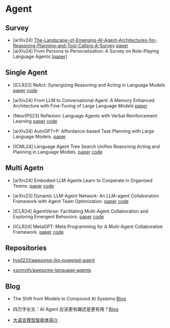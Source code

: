 # Agent
## Survey
- [arXiv24]  [The-Landscape-of-Emerging-AI-Agent-Architectures-for-Reasoning-Planning-and-Tool-Calling-A-Survey](../../../../The-Landscape-of-Emerging-AI-Agent-Architectures-for-Reasoning-Planning-and-Tool-Calling-A-Survey.md)  [paper](https://arxiv.org/abs/2404.11584)
- [arXiv24]  From Persona to Personalization: A Survey on Role-Playing Language Agents [[paper](https://arxiv.org/abs/2404.18231)]

## Single Agent
- [ICLR23]  ReAct: Synergizing Reasoning and Acting in Language Models [paper](https://arxiv.org/abs/2210.03629) [code](https://github.com/ysymyth/ReAct)

- [arXiv24]  From LLM to Conversational Agent: A Memory Enhanced Architecture with Fine-Tuning of Large Language Models [paper](https://arxiv.org/abs/2401.02777)

- [NeurIPS23]  Reflexion: Language Agents with Verbal Reinforcement Learning [paper](https://arxiv.org/abs/2303.11366) [code](https://github.com/noahshinn/reflexion)

- [arXiv24] AutoGPT+P: Affordance-based Task Planning with Large Language Models. [paper](https://arxiv.org/abs/2402.10778)

- [ICML24] Language Agent Tree Search Unifies Reasoning Acting and Planning in Language Models. [paper](https://arxiv.org/abs/2310.04406) [code](https://github.com/andyz245/LanguageAgentTreeSearch)

## Multi Agetn
- [arXiv24] Embodied LLM Agents Learn to Cooperate in Organized Teams. [paper](https://arxiv.org/abs/2403.12482)  [code](https://github.com/tobeatraceur/Organized-LLM-Agents)
- [arXiv23] Dynamic LLM-Agent Network: An LLM-agent Collaboration Framework with Agent Team Optimization. [paper](https://arxiv.org/abs/2310.02170) [code](https://github.com/SALT-NLP/DyLAN)

- [ICLR24] AgentVerse: Facilitating Multi-Agent Collaboration and Exploring Emergent Behaviors. [paper](https://arxiv.org/abs/2308.10848) [code](https://github.com/OpenBMB/AgentVerse/)

- [ICLR24] MetaGPT: Meta Programming for A Multi-Agent Collaborative Framework. [paper](https://arxiv.org/abs/2308.00352) [code](https://github.com/geekan/MetaGPT)

## Repositories
- [hyp1231/awesome-llm-powered-agent](https://github.com/hyp1231/awesome-llm-powered-agent)

- [ysymyth/awesome-language-agents](https://github.com/ysymyth/awesome-language-agents)

## Blog
- The Shift from Models to Compound AI Systems [Blog](http://bair.berkeley.edu/blog/2024/02/18/compound-ai-systems/)

- 四万字长文：AI Agent 应该更有趣还是更有用？[Blog](https://01.me/2024/03/ai-agents-entertaining-or-useful/)

- [大语言模型智能体简介](https://www.promptingguide.ai/zh/research/llm-agents)